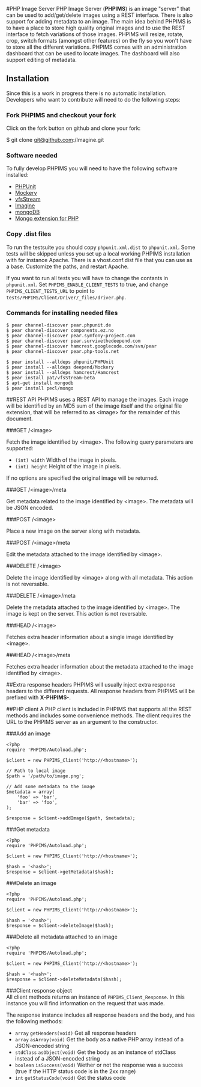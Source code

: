 #PHP Image Server
PHP Image Server (**PHPIMS**) is an image "server" that can be used to add/get/delete images using a REST interface. There is also support for adding metadata to an image. The main idea behind PHPIMS is to have a place to store high quality original images and to use the REST interface to fetch variations of those images. PHPIMS will resize, rotate, crop, switch formats (amongst other features) on the fly so you won't have to store all the different variations. PHPIMS comes with an administration dashboard that can be used to locate images. The dashboard will also support editing of metadata.

## Installation
Since this is a work in progress there is no automatic installation. Developers who want to contribute will need to do the following steps:

### Fork PHPIMS and checkout your fork
Click on the fork button on github and clone your fork:

$ git clone git@github.com:<username>/Imagine.git

### Software needed
To fully develop PHPIMS you will need to have the following software installed:

* [PHPUnit](http://phpunit.de/)
* [Mockery](https://github.com/padraic/mockery)
* [vfsStream](http://code.google.com/p/bovigo/wiki/vfsStream)
* [Imagine](https://github.com/avalanche123/Imagine/)
* [mongoDB](http://www.mongodb.org/)
* [Mongo extension for PHP](http://pecl.php.net/package/mongo)

### Copy .dist files
To run the testsuite you should copy `phpunit.xml.dist` to `phpunit.xml`. Some tests will be skipped unless you set up a local working PHPIMS installation with for instance Apache. There is a vhost.conf.dist file that you can use as a base. Customize the paths, and restart Apache.

If you want to run all tests you will have to change the contants in `phpunit.xml`. Set `PHPIMS_ENABLE_CLIENT_TESTS` to true, and change `PHPIMS_CLIENT_TESTS_URL` to point to `tests/PHPIMS/Client/Driver/_files/driver.php`.

### Commands for installing needed files
    
    $ pear channel-discover pear.phpunit.de
    $ pear channel-discover components.ez.no
    $ pear channel-discover pear.symfony-project.com
    $ pear channel-discover pear.survivethedeepend.com
    $ pear channel-discover hamcrest.googlecode.com/svn/pear
    $ pear channel-discover pear.php-tools.net
    
    $ pear install --alldeps phpunit/PHPUnit
    $ pear install --alldeps deepend/Mockery
    $ pear install --alldeps hamcrest/Hamcrest
    $ pear install pat/vfsStream-beta
    $ apt-get install mongodb
    $ pear install pecl/mongo

##REST API
PHPIMS uses a REST API to manage the images. Each image will be identified by an MD5 sum of the image itself and the original file extension, that will be referred to as &lt;image&gt; for the remainder of this document.

###GET /&lt;image&gt;

Fetch the image identified by &lt;image&gt;. The following query parameters are supported:

* `(int) width` Width of the image in pixels.
* `(int) height` Height of the image in pixels.

If no options are specified the original image will be returned.

###GET /&lt;image&gt;/meta

Get metadata related to the image identified by &lt;image&gt;. The metadata will be JSON encoded.

###POST /&lt;image&gt;

Place a new image on the server along with metadata.

###POST /&lt;image&gt;/meta

Edit the metadata attached to the image identified by &lt;image&gt;.

###DELETE /&lt;image&gt;

Delete the image identified by &lt;image&gt; along with all metadata. This action is not reversable.

###DELETE /&lt;image&gt;/meta

Delete the metadata attached to the image identified by &lt;image&gt;. The image is kept on the server. This action is not reversable.

###HEAD /&lt;image&gt;

Fetches extra header information about a single image identified by &lt;image&gt;.

###HEAD /&lt;image&gt;/meta

Fetches extra header information about the metadata attached to the image identified by &lt;image&gt;. 

##Extra response headers
PHPIMS will usually inject extra response headers to the different requests. All response headers from PHPIMS will be prefixed with **X-PHPIMS-**.

##PHP client
A PHP client is included in PHPIMS that supports all the REST methods and includes some convenience methods. The client requires the URL to the PHPIMS server as an argument to the constructor.

###Add an image

    <?php
    require 'PHPIMS/Autoload.php';

    $client = new PHPIMS_Client('http://<hostname>');

    // Path to local image    
    $path = '/path/to/image.png';
    
    // Add some metadata to the image
    $metadata = array(
        'foo' => 'bar', 
        'bar' => 'foo',
    );
    
    $response = $client->addImage($path, $metadata);
    
###Get metadata

    <?php
    require 'PHPIMS/Autoload.php';

    $client = new PHPIMS_Client('http://<hostname>');
    
    $hash = '<hash>';
    $response = $client->getMetadata($hash);

###Delete an image

    <?php
    require 'PHPIMS/Autoload.php';

    $client = new PHPIMS_Client('http://<hostname>');
    
    $hash = '<hash>';
    $response = $client->deleteImage($hash);
    
###Delete all metadata attached to an image

    <?php
    require 'PHPIMS/Autoload.php';

    $client = new PHPIMS_Client('http://<hostname>');
    
    $hash = '<hash>';
    $response = $client->deleteMetadata($hash);

###Client response object    
All client methods returns an instance of `PHPIMS_Client_Response`. In this instance you will find information on the request that was made. 

The response instance includes all response headers and the body, and has the following methods:

* `array` `getHeaders(void)` Get all response headers 
* `array` `asArray(void)` Get the body as a native PHP array instead of a JSON-encoded string
* `stdClass` `asObject(void)` Get the body as an instance of stdClass instead of a JSON-encoded string
* `boolean` `isSuccess(void)` Wether or not the response was a success (true if the HTTP status code is in the 2xx range) 
* `int` `getStatusCode(void)` Get the status code